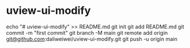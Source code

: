 # uview-ui-modify
echo "# uview-ui-modify" >> README.md
git init
git add README.md
git commit -m "first commit"
git branch -M main
git remote add origin git@github.com:daliweiwei/uview-ui-modify.git
git push -u origin main
